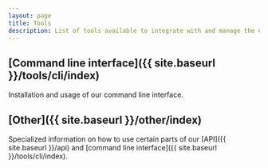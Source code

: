 ```yaml
---
layout: page
title: Tools
description: List of tools available to integrate with and manage the CoScale platform.
---
```


## [Command line interface]({{ site.baseurl }}/tools/cli/index)
Installation and usage of our command line interface.

## [Other]({{ site.baseurl }}/other/index)
Specialized information on how to use certain parts of our [API]({{ site.baseurl }}/api) and [command line interface]({{ site.baseurl }}/tools/cli/index).
